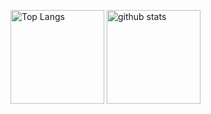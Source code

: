 <p align="left"> 
  <img alt="Top Langs" height="150px" src="https://github-readme-stats.vercel.app/api/top-langs/?username=Kei01234Kei&layout=compact&show_icons=true&count_private=true" />
  <img alt="github stats" height="150px" src="https://github-readme-stats.vercel.app/api?username=Kei01234Kei&count_private=true&show_icons=true" />
</p>

<!--
**Kei01234Kei/Kei01234Kei** is a ✨ _special_ ✨ repository because its `README.md` (this file) appears on your GitHub profile.

Here are some ideas to get you started:

- 🔭 I’m currently working on ...
- 🌱 I’m currently learning ...
- 👯 I’m looking to collaborate on ...
- 🤔 I’m looking for help with ...
- 💬 Ask me about ...
- 📫 How to reach me: ...
- 😄 Pronouns: ...
- ⚡ Fun fact: ...
-->
